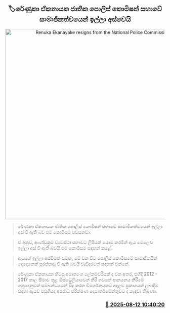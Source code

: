 <p align='center'><b><h2 align='center' title='Renuka Ekanayake resigns from the National Police Commission'>🏷රේණුකා ඒකනායක ජාතික පොලිස් කොමිෂන් සභාවේ සාමාජිකත්වයෙන් ඉල්ලා අස්වෙයි</h2></b></p>
<p align='center'><img src='https://helakuru.sgp1.cdn.digitaloceanspaces.com/esana/images/lib/police-commission-srilanka.jpg' width='600' alt='Renuka Ekanayake resigns from the National Police Commission'></p>

> රේණුකා ඒකනායක ජාතික පොලිස් කොමිෂන් සභාවේ සාමාජිකත්වයෙන් ඉල්ලා අස් වී ඇති බව එම කොමිසම පවසනවා.

> ඒ අනුව, ආණ්ඩුක්‍රම ව්‍යවස්ථා සභාවට ලිපියක් යොමු කරමින් ඇය මෙලෙස ඉල්ලා අස් වී ඇති බවයි එම කොමිසම සඳහන් කළේ.

> ඇයගේ ඉල්ලා අස්වීමත් සමඟ, මේ වන විට පොලිස් කොමිසමේ සාමාජිකයින් දෙදෙනෙක් පුරප්පාඩු වී ඇති බවයි වැඩිදුරටත් සඳහන් වන්නේ.

> රේණුකා ඒකනායක හිටපු අමාත්‍යංශ ලේකම්වරියක් ද වන අතර, එහිදී 2012 - 2017 කාල සීමාව තුළ ඕස්ට්‍රේලියාවෙන් කිරි ගවයන් ආනයනය කිරීමේ ගනුදෙනුවක් සම්බන්ධයෙන් සිදු කරන විමර්ශනයකට අදාළව ප්‍රකාශයක් ලබාදීම සඳහා ඇයව පසුගියදා අපරාධ පරීක්ෂණ දෙපාර්තමේන්තුවට ද කැඳවා තිබුණා.



<h3 align='right'><a href='https://www.helakuru.lk/esana/p/112623/'>📅 2025-08-12 10:40:20</a></h3>
